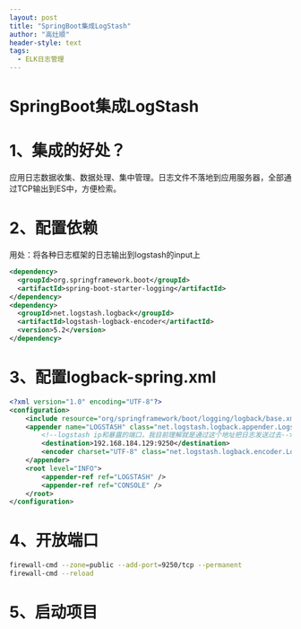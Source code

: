 ```yaml
---
layout: post
title: "SpringBoot集成LogStash"
author: "高灶顺"
header-style: text
tags:
  - ELK日志管理
---
```

# SpringBoot集成LogStash

# 1、集成的好处？
应用日志数据收集、数据处理、集中管理。日志文件不落地到应用服务器，全部通过TCP输出到ES中，方便检索。
# 2、配置依赖
用处：将各种日志框架的日志输出到logstash的input上
```xml
<dependency>
  <groupId>org.springframework.boot</groupId>
  <artifactId>spring-boot-starter-logging</artifactId>
</dependency>
<dependency>
  <groupId>net.logstash.logback</groupId>
  <artifactId>logstash-logback-encoder</artifactId>
  <version>5.2</version>
</dependency>
```
# 3、配置logback-spring.xml
```xml
<?xml version="1.0" encoding="UTF-8"?>
<configuration>
    <include resource="org/springframework/boot/logging/logback/base.xml" />
    <appender name="LOGSTASH" class="net.logstash.logback.appender.LogstashTcpSocketAppender">
        <!--logstash ip和暴露的端口，我目前理解就是通过这个地址把日志发送过去-->
        <destination>192.168.184.129:9250</destination>
        <encoder charset="UTF-8" class="net.logstash.logback.encoder.LogstashEncoder" />
    </appender>
    <root level="INFO">
        <appender-ref ref="LOGSTASH" />
        <appender-ref ref="CONSOLE" />
    </root>
</configuration>
```
# 4、开放端口
```bash
firewall-cmd --zone=public --add-port=9250/tcp --permanent
firewall-cmd --reload
```
# 5、启动项目
